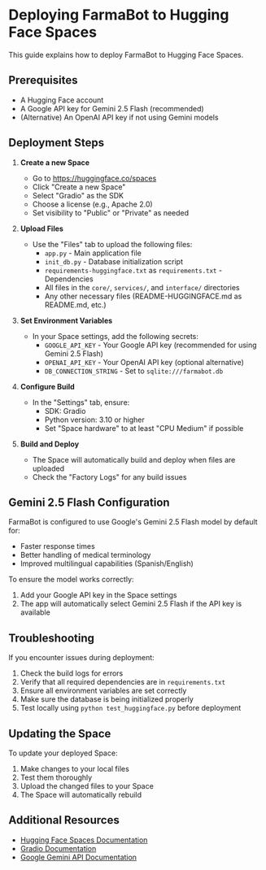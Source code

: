 # Deploying FarmaBot to Hugging Face Spaces

This guide explains how to deploy FarmaBot to Hugging Face Spaces.

## Prerequisites

- A Hugging Face account
- A Google API key for Gemini 2.5 Flash (recommended)
- (Alternative) An OpenAI API key if not using Gemini models

## Deployment Steps

1. **Create a new Space**
   - Go to https://huggingface.co/spaces
   - Click "Create a new Space"
   - Select "Gradio" as the SDK
   - Choose a license (e.g., Apache 2.0)
   - Set visibility to "Public" or "Private" as needed

2. **Upload Files**
   - Use the "Files" tab to upload the following files:
     - `app.py` - Main application file
     - `init_db.py` - Database initialization script
     - `requirements-huggingface.txt` as `requirements.txt` - Dependencies
     - All files in the `core/`, `services/`, and `interface/` directories
     - Any other necessary files (README-HUGGINGFACE.md as README.md, etc.)

3. **Set Environment Variables**
   - In your Space settings, add the following secrets:
     - `GOOGLE_API_KEY` - Your Google API key (recommended for using Gemini 2.5 Flash)
     - `OPENAI_API_KEY` - Your OpenAI API key (optional alternative)
     - `DB_CONNECTION_STRING` - Set to `sqlite:///farmabot.db`

4. **Configure Build**
   - In the "Settings" tab, ensure:
     - SDK: Gradio
     - Python version: 3.10 or higher
     - Set "Space hardware" to at least "CPU Medium" if possible

5. **Build and Deploy**
   - The Space will automatically build and deploy when files are uploaded
   - Check the "Factory Logs" for any build issues

## Gemini 2.5 Flash Configuration

FarmaBot is configured to use Google's Gemini 2.5 Flash model by default for:
- Faster response times
- Better handling of medical terminology
- Improved multilingual capabilities (Spanish/English)

To ensure the model works correctly:
1. Add your Google API key in the Space settings
2. The app will automatically select Gemini 2.5 Flash if the API key is available

## Troubleshooting

If you encounter issues during deployment:

1. Check the build logs for errors
2. Verify that all required dependencies are in `requirements.txt`
3. Ensure all environment variables are set correctly
4. Make sure the database is being initialized properly
5. Test locally using `python test_huggingface.py` before deployment

## Updating the Space

To update your deployed Space:

1. Make changes to your local files
2. Test them thoroughly
3. Upload the changed files to your Space
4. The Space will automatically rebuild

## Additional Resources

- [Hugging Face Spaces Documentation](https://huggingface.co/docs/hub/spaces)
- [Gradio Documentation](https://www.gradio.app/docs/)
- [Google Gemini API Documentation](https://ai.google.dev/docs/gemini_api_overview) 